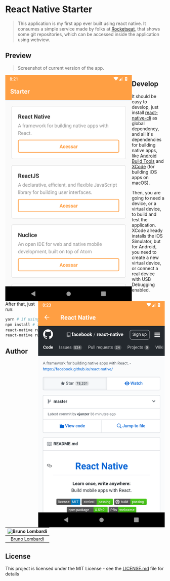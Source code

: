 # React Native Starter
> This application is my first app ever built using react native.
It consumes a simple service made by folks at [Rocketseat](https://github.com/Rocketseat), that shows some git repositories, which can be accessed inside the application using webview.

## Preview
> Screenshot of current version of the app.

<img src="preview/screenshot.png" width="400px" align="left" />
<img src="preview/screenshot2.png" width="400px" align="right" />

## Develop
It should be easy to develop, just install [react-native-cli](https://www.npmjs.com/package/react-native-cli) as global dependency, and all it's dependencies for building native apps, like [Android Build Tools](https://github.com/codepath/android_guides/wiki/Installing-Android-SDK-Tools) and [XCode](https://developer.apple.com/xcode/) (for building iOS apps on macOS).

Then, you are going to need a device, or a virtual device, to build and test the application. XCode already installs the iOS Simulator, but for Android, you need to create a new virtual device, or connect a real device with USB Debugging enabled.

After that, just run:
```sh
yarn # if using yarn
npm install # if using npm
react-native run-ios # For building and running on iOS simulator
react-native run-android # For building and running on Android Emulator
```

## Author

| ![Bruno Lombardi](https://avatars2.githubusercontent.com/u/7153294?s=150&v=4)|
|:---------------------:|
|  [Bruno Lombardi](https://github.com/bruno-lombardi)   |

## License

This project is licensed under the MIT License - see the [LICENSE.md](LICENSE.md) file for details